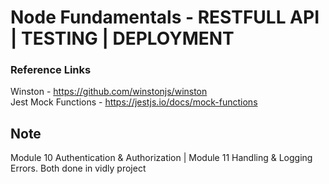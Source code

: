 # Node Fundamentals - RESTFULL API | TESTING | DEPLOYMENT

### Reference Links

Winston - https://github.com/winstonjs/winston
<br>
Jest Mock Functions - https://jestjs.io/docs/mock-functions

## Note

Module 10 Authentication & Authorization | 
Module 11 Handling & Logging Errors.
Both done in vidly project

